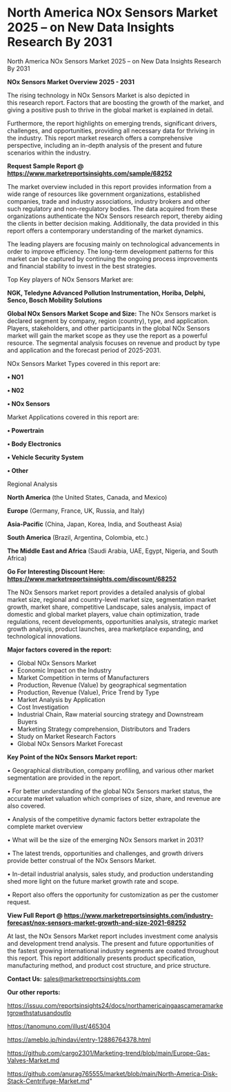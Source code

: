 # North America NOx Sensors Market 2025 – on New Data Insights Research By 2031
North America NOx Sensors Market 2025 – on New Data Insights Research By 2031

<Strong> NOx Sensors Market Overview 2025 - 2031</strong>

The rising technology in NOx Sensors Market is also depicted in this research report. Factors that are boosting the growth of the market, and giving a positive push to thrive in the global market is explained in detail.

Furthermore, the report highlights on emerging trends, significant drivers, challenges, and opportunities, providing all necessary data for thriving in the industry. This report market research offers a comprehensive perspective, including an in-depth analysis of the present and future scenarios within the industry.

<strong>Request Sample Report @ <a href=https://www.marketreportsinsights.com/sample/68252>https://www.marketreportsinsights.com/sample/68252</a></strong>

The market overview included in this report provides information from a wide range of resources like government organizations, established companies, trade and industry associations, industry brokers and other such regulatory and non-regulatory bodies. The data acquired from these organizations authenticate the NOx Sensors research report, thereby aiding the clients in better decision making. Additionally, the data provided in this report offers a contemporary understanding of the market dynamics.

The leading players are focusing mainly on technological advancements in order to improve efficiency. The long-term development patterns for this market can be captured by continuing the ongoing process improvements and financial stability to invest in the best strategies.

Top Key players of NOx Sensors Market are:

<strong>NGK, Teledyne Advanced Pollution Instrumentation, Horiba, Delphi, Senco, Bosch Mobility Solutions</strong>

<strong><b>Global NOx Sensors Market Scope and Size:</b></strong>
The NOx Sensors market is declared segment by company, region (country), type, and application. Players, stakeholders, and other participants in the global NOx Sensors market will gain the market scope as they use the report as a powerful resource. The segmental analysis focuses on revenue and product by type and application and the forecast period of 2025-2031.

NOx Sensors Market Types covered in this report are:

<strong>• NO1

• N02

• NOx Sensors</strong>

Market Applications covered in this report are:

<strong>• Powertrain

• Body Electronics

• Vehicle Security System

• Other</strong> 

Regional Analysis

<strong>North America</strong> (the United States, Canada, and Mexico)

<strong>Europe</strong> (Germany, France, UK, Russia, and Italy)

<strong>Asia-Pacific</strong> (China, Japan, Korea, India, and Southeast Asia)

<strong>South America</strong> (Brazil, Argentina, Colombia, etc.)

<strong>The Middle East and Africa</strong> (Saudi Arabia, UAE, Egypt, Nigeria, and South Africa)

<strong>Go For Interesting Discount Here: <a href=https://www.marketreportsinsights.com/discount/68252>https://www.marketreportsinsights.com/discount/68252</a></strong>

The NOx Sensors market report provides a detailed analysis of global market size, regional and country-level market size, segmentation market growth, market share, competitive Landscape, sales analysis, impact of domestic and global market players, value chain optimization, trade regulations, recent developments, opportunities analysis, strategic market growth analysis, product launches, area marketplace expanding, and technological innovations.

<strong><b>Major factors covered in the report:</b></strong>
<ul>
  <li>Global NOx Sensors Market </li>
  <li>Economic Impact on the Industry</li>
  <li>Market Competition in terms of Manufacturers</li>
  <li>Production, Revenue (Value) by geographical segmentation</li>
  <li>Production, Revenue (Value), Price Trend by Type</li>
  <li>Market Analysis by Application</li>
  <li>Cost Investigation</li>
  <li>Industrial Chain, Raw material sourcing strategy and Downstream Buyers</li>
  <li>Marketing Strategy comprehension, Distributors and Traders</li>
  <li>Study on Market Research Factors</li>
  <li>Global NOx Sensors Market Forecast</li>
</ul>

<strong><b>Key Point of the NOx Sensors Market report:</b></strong>

• Geographical distribution, company profiling, and various other market segmentation are provided in the report.

• For better understanding of the global NOx Sensors market status, the accurate market valuation which comprises of size, share, and revenue are also covered.

• Analysis of the competitive dynamic factors better extrapolate the complete market overview

• What will be the size of the emerging NOx Sensors market in 2031?

• The latest trends, opportunities and challenges, and growth drivers provide better construal of the NOx Sensors Market.

• In-detail industrial analysis, sales study, and production understanding shed more light on the future market growth rate and scope.

• Report also offers the opportunity for customization as per the customer request.

<strong><b>View Full Report @ <a href=https://www.marketreportsinsights.com/industry-forecast/nox-sensors-market-growth-and-size-2021-68252>https://www.marketreportsinsights.com/industry-forecast/nox-sensors-market-growth-and-size-2021-68252</a></b></strong>


At last, the NOx Sensors Market report includes investment come analysis and development trend analysis. The present and future opportunities of the fastest growing international industry segments are coated throughout this report. This report additionally presents product specification, manufacturing method, and product cost structure, and price structure.

<strong>Contact Us:</strong>
sales@marketreportsinsights.com

<strong>Our other reports:</strong>

<a href=https://issuu.com/reportsinsights24/docs/northamericaingaascameramarketgrowthstatusandoutlo>https://issuu.com/reportsinsights24/docs/northamericaingaascameramarketgrowthstatusandoutlo</a>

<a href=https://tanomuno.com/illust/465304>https://tanomuno.com/illust/465304</a>

<a href=https://ameblo.jp/hindavi/entry-12886764378.html>https://ameblo.jp/hindavi/entry-12886764378.html</a>

<a href=https://github.com/cargo2301/Marketing-trend/blob/main/Europe-Gas-Valves-Market.md>https://github.com/cargo2301/Marketing-trend/blob/main/Europe-Gas-Valves-Market.md</a>

<a href=https://github.com/anurag765555/market/blob/main/North-America-Disk-Stack-Centrifuge-Market.md>https://github.com/anurag765555/market/blob/main/North-America-Disk-Stack-Centrifuge-Market.md</a>"
